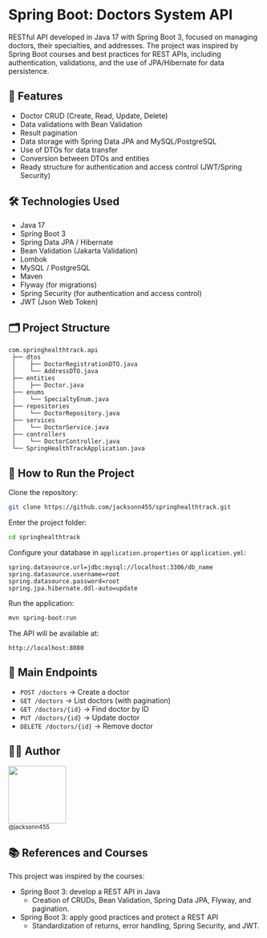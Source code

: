 # Spring Boot: Doctors System API

RESTful API developed in Java 17 with Spring Boot 3, focused on managing doctors, their specialties, and addresses. The project was inspired by Spring Boot courses and best practices for REST APIs, including authentication, validations, and the use of JPA/Hibernate for data persistence.

## 📌 Features

* Doctor CRUD (Create, Read, Update, Delete)
* Data validations with Bean Validation
* Result pagination
* Data storage with Spring Data JPA and MySQL/PostgreSQL
* Use of DTOs for data transfer
* Conversion between DTOs and entities
* Ready structure for authentication and access control (JWT/Spring Security)

## 🛠 Technologies Used

* Java 17
* Spring Boot 3
* Spring Data JPA / Hibernate
* Bean Validation (Jakarta Validation)
* Lombok
* MySQL / PostgreSQL
* Maven
* Flyway (for migrations)
* Spring Security (for authentication and access control)
* JWT (Json Web Token)

## 🗂 Project Structure

```
com.springhealthtrack.api
 ├── dtos
 │    ├── DoctorRegistrationDTO.java
 │    └── AddressDTO.java
 ├── entities
 │    ├── Doctor.java
 ├── enums
 │    └── SpecialtyEnum.java
 ├── repositories
 │    └── DoctorRepository.java
 ├── services
 │    └── DoctorService.java
 ├── controllers
 │    └── DoctorController.java
 └── SpringHealthTrackApplication.java
```

## 🚀 How to Run the Project

Clone the repository:

```bash
git clone https://github.com/jacksonn455/springhealthtrack.git
```

Enter the project folder:

```bash
cd springhealthtrack
```

Configure your database in `application.properties` or `application.yml`:

```properties
spring.datasource.url=jdbc:mysql://localhost:3306/db_name
spring.datasource.username=root
spring.datasource.password=root
spring.jpa.hibernate.ddl-auto=update
```

Run the application:

```bash
mvn spring-boot:run
```

The API will be available at:

`http://localhost:8080`

## 🔗 Main Endpoints

* `POST /doctors` → Create a doctor
* `GET /doctors` → List doctors (with pagination)
* `GET /doctors/{id}` → Find doctor by ID
* `PUT /doctors/{id}` → Update doctor
* `DELETE /doctors/{id}` → Remove doctor

## 👨‍💻 Author

<img src="https://avatars1.githubusercontent.com/u/46221221?s=460&u=0d161e390cdad66e925f3d52cece6c3e65a23eb2&v=4" width=115><br><sub>@jacksonn455</sub>

## 📚 References and Courses

This project was inspired by the courses:

* Spring Boot 3: develop a REST API in Java
  * Creation of CRUDs, Bean Validation, Spring Data JPA, Flyway, and pagination.
* Spring Boot 3: apply good practices and protect a REST API
  * Standardization of returns, error handling, Spring Security, and JWT.

